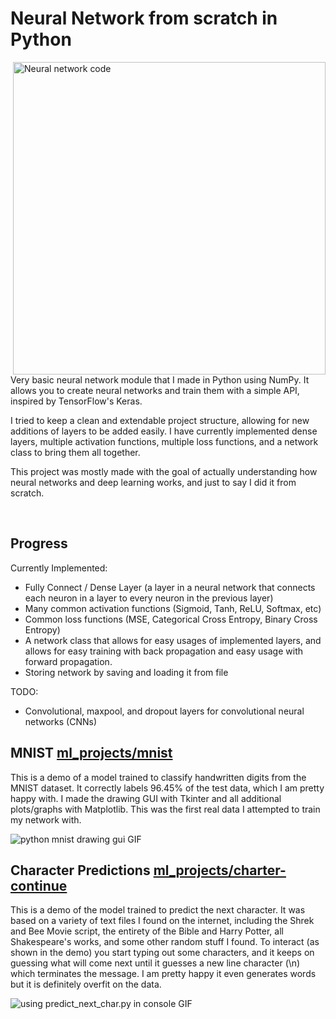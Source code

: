 # Neural Network from scratch in Python

<img align="right" alt="Neural network code" src="https://github.com/michael-lesirge/neural-network/assets/100492377/24a82054-6954-4676-8360-aabab90802f4" width = 500>
<p>
Very basic neural network module that I made in Python using NumPy. It allows you to create neural networks and train them with a simple API, inspired by TensorFlow's Keras.

I tried to keep a clean and extendable project structure, allowing for new additions of layers to be added easily. I have currently implemented dense layers, multiple activation functions, multiple loss functions, and a network class to bring them all together.

This project was mostly made with the goal of actually understanding how neural networks and deep learning works, and just to say I did it from scratch.

</p>

<br clear="right"/>

## Progress

Currently Implemented:
- Fully Connect / Dense Layer (a layer in a neural network that connects each neuron in a layer to every neuron in the previous layer)
- Many common activation functions (Sigmoid, Tanh, ReLU, Softmax, etc)
- Common loss functions (MSE, Categorical Cross Entropy, Binary Cross Entropy)
- A network class that allows for easy usages of implemented layers, and allows for easy training with back propagation and easy usage with forward propagation.
- Storing network by saving and loading it from file
  
TODO:
- Convolutional, maxpool, and dropout layers for convolutional neural networks (CNNs)

## MNIST [ml_projects/mnist](https://github.com/MichaelLesirge/neural-network/tree/main/ml_projects/mnist)
<p>This is a demo of a model trained to classify handwritten digits from the MNIST dataset. It correctly labels 96.45% of the test data, which I am pretty happy with. I made the drawing GUI with Tkinter and all additional plots/graphs with Matplotlib. This was the first real data I attempted to train my network with.</p>
<img alt="python mnist drawing gui GIF" src="https://github.com/michael-lesirge/neural-network/assets/100492377/27856ede-a556-4ee0-bbe1-7aba370cb57e">

## Character Predictions [ml_projects/charter-continue](https://github.com/MichaelLesirge/neural-network/tree/main/ml_projects/charter-continue)
<p>This is a demo of the model trained to predict the next character. It was based on a variety of text files I found on the internet, including the Shrek and Bee Movie script, the entirety of the Bible and Harry Potter, all Shakespeare's works, and some other random stuff I found. To interact (as shown in the demo) you start typing out some characters, and it keeps on guessing what will come next until it guesses a new line character (\n) which terminates the message. I am pretty happy it even generates words but it is definitely overfit on the data.</p>
<img alt="using predict_next_char.py in console GIF" src="https://github.com/user-attachments/assets/0d81e016-1437-4f90-8977-b2fdd4d0897c">
